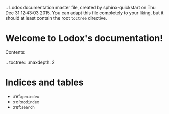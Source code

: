 .. Lodox documentation master file, created by
   sphinx-quickstart on Thu Dec 31 12:43:03 2015.
   You can adapt this file completely to your liking, but it should at least
   contain the root `toctree` directive.

Welcome to Lodox's documentation!
=================================

Contents:

.. toctree::
   :maxdepth: 2



Indices and tables
==================

* :ref:`genindex`
* :ref:`modindex`
* :ref:`search`

